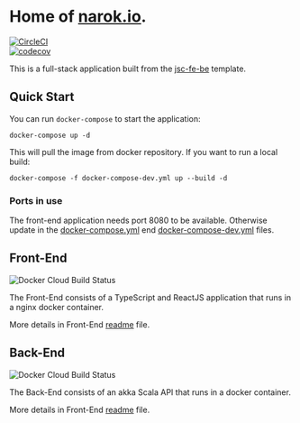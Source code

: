 # Home of [narok.io](https://narok.io).

[![CircleCI](https://circleci.com/gh/jscoobyced/narok.io.svg?style=svg)](https://circleci.com/gh/jscoobyced/narok.io)  
[![codecov](https://codecov.io/gh/jscoobyced/narok.io/branch/master/graph/badge.svg)](https://codecov.io/gh/jscoobyced/narok.io)

This is a full-stack application built from the [jsc-fe-be](https://github.com/jscoobyced/jsc-fe-be) template.

## Quick Start

You can run `docker-compose` to start the application:
```
docker-compose up -d
```
This will pull the image from docker repository. If you want to run a local build:
```
docker-compose -f docker-compose-dev.yml up --build -d
```

### Ports in use
The front-end application needs port 8080 to be available. Otherwise update in the [docker-compose.yml](./docker-compose.yml) end [docker-compose-dev.yml](./docker-compose-dev.yml) files.

## Front-End

![Docker Cloud Build Status](https://img.shields.io/docker/cloud/build/jscdroiddev/narokio-fe)

The Front-End consists of a TypeScript and ReactJS application that runs in a nginx docker container.

More details in Front-End [readme](./fe/README.md) file.

## Back-End

![Docker Cloud Build Status](https://img.shields.io/docker/cloud/build/jscdroiddev/narokio-be)

The Back-End consists of an akka Scala API that runs in a docker container.

More details in Front-End [readme](./be/README.md) file.
